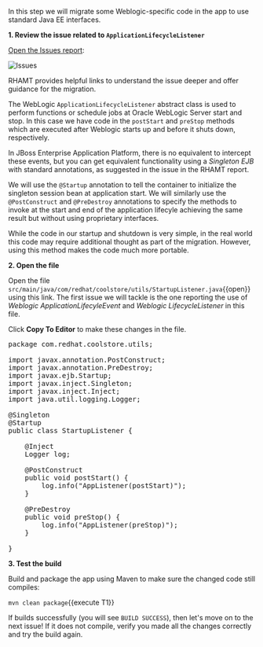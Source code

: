 In this step we will migrate some Weblogic-specific code in the app to use standard Java EE interfaces.

**1. Review the issue related to `ApplicationLifecycleListener`**

[Open the Issues report](https://[[HOST_SUBDOMAIN]]-9000-[[KATACODA_HOST]].environments.katacoda.com/monolith/reports/migration_issues.html):

[//]: # (CDK > CDK USERS: If you running this outside the Katacoda environment, you must browse directly by opening `file:///${HOME}/rhamt-reports/monolith/reports/migration_issues.html` in your browser)

![Issues](/redhat-middleware-workshops/assets/moving-existing-apps/project-issues.png)

RHAMT provides helpful links to understand the issue deeper and offer guidance for the migration.

The WebLogic `ApplicationLifecycleListener` abstract class is used to perform functions or schedule jobs at Oracle WebLogic Server start and stop. In this case we have
code in the `postStart` and `preStop` methods which are executed after Weblogic starts up and before it shuts down, respectively.

In JBoss Enterprise Application Platform, there is no equivalent to intercept these events, but you can get equivalent functionality using a _Singleton EJB_ with standard annotations,
as suggested in the issue in the RHAMT report.

We will use the `@Startup` annotation to tell the container to initialize the singleton session
bean at application start. We will similarly use the `@PostConstruct` and `@PreDestroy` annotations to specify the
methods to invoke at the start and end of the application lifecyle achieving the same result but without
using proprietary interfaces.

While the code in our startup and shutdown is very simple, in the real world this code may require additional thought as part of the migration. However,
using this method makes the code much more portable.

**2. Open the file**

Open the file `src/main/java/com/redhat/coolstore/utils/StartupListener.java`{{open}} using this link.
The first issue we will tackle is the one reporting the use of _Weblogic ApplicationLifecyleEvent_ and
_Weblogic LifecycleListener_ in this file.

Click **Copy To Editor** to make these changes in the file.

[//]: # (CDK > CDK USERS: If you running this outside the Katacoda environment you won't have a **Copy to Editor** button. Instead you must make these code changes yourself, manually.)

<pre class="file" data-filename="./src/main/java/com/redhat/coolstore/utils/StartupListener.java" data-target="replace">
package com.redhat.coolstore.utils;

import javax.annotation.PostConstruct;
import javax.annotation.PreDestroy;
import javax.ejb.Startup;
import javax.inject.Singleton;
import javax.inject.Inject;
import java.util.logging.Logger;

@Singleton
@Startup
public class StartupListener {

    @Inject
    Logger log;

    @PostConstruct
    public void postStart() {
        log.info("AppListener(postStart)");
    }

    @PreDestroy
    public void preStop() {
        log.info("AppListener(preStop)");
    }

}
</pre>

**3. Test the build**

Build and package the app using Maven to make sure the changed code still compiles:

`mvn clean package`{{execute T1}}

If builds successfully (you will see `BUILD SUCCESS`), then let's move on to the next issue! If it does not compile,
verify you made all the changes correctly and try the build again.
